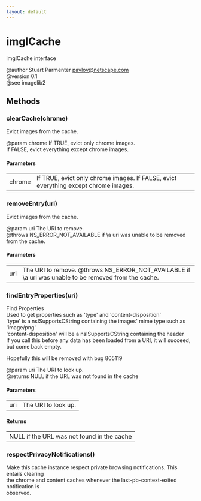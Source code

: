 ```yaml
---
layout: default
---
```


# imgICache #
  
imgICache interface  
  
@author Stuart Parmenter <pavlov@netscape.com>  
@version 0.1  
@see imagelib2  
  

## Methods ##

### clearCache(chrome) ###
  
Evict images from the cache.  
  
@param chrome If TRUE,  evict only chrome images.  
              If FALSE, evict everything except chrome images.  
  

#### Parameters ####

<table>

<tr>
<td>chrome</td>
<td>If TRUE,  evict only chrome images.  
              If FALSE, evict everything except chrome images.  
</td>
</tr>

</table>

### removeEntry(uri) ###
  
Evict images from the cache.  
  
@param uri The URI to remove.  
@throws NS_ERROR_NOT_AVAILABLE if \a uri was unable to be removed from the cache.  
  

#### Parameters ####

<table>

<tr>
<td>uri</td>
<td>The URI to remove.  
@throws NS_ERROR_NOT_AVAILABLE if \a uri was unable to be removed from the cache.  
</td>
</tr>

</table>

### findEntryProperties(uri) ###
  
Find Properties  
Used to get properties such as 'type' and 'content-disposition'  
'type' is a nsISupportsCString containing the images' mime type such as 'image/png'  
'content-disposition' will be a nsISupportsCString containing the header  
If you call this before any data has been loaded from a URI, it will succeed,  
but come back empty.  
  
Hopefully this will be removed with bug 805119  
  
@param uri The URI to look up.  
@returns NULL if the URL was not found in the cache  
  

#### Parameters ####

<table>

<tr>
<td>uri</td>
<td>The URI to look up.  
</td>
</tr>

</table>

#### Returns ####

<table>

<tr>
<td>NULL if the URL was not found in the cache  
</td>
</tr>

</table>

### respectPrivacyNotifications() ###
  
Make this cache instance respect private browsing notifications. This entails clearing  
the chrome and content caches whenever the last-pb-context-exited notification is  
observed.  
  
